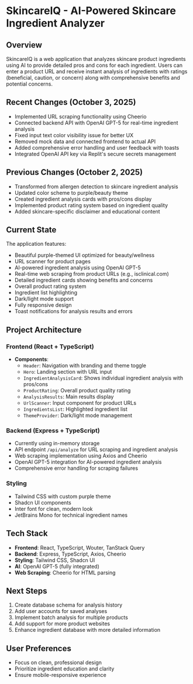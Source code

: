# SkincareIQ - AI-Powered Skincare Ingredient Analyzer

## Overview
SkincareIQ is a web application that analyzes skincare product ingredients using AI to provide detailed pros and cons for each ingredient. Users can enter a product URL and receive instant analysis of ingredients with ratings (beneficial, caution, or concern) along with comprehensive benefits and potential concerns.

## Recent Changes (October 3, 2025)
- Implemented URL scraping functionality using Cheerio
- Connected backend API with OpenAI GPT-5 for real-time ingredient analysis
- Fixed input text color visibility issue for better UX
- Removed mock data and connected frontend to actual API
- Added comprehensive error handling and user feedback with toasts
- Integrated OpenAI API key via Replit's secure secrets management

## Previous Changes (October 2, 2025)
- Transformed from allergen detection to skincare ingredient analysis
- Updated color scheme to purple/beauty theme
- Created ingredient analysis cards with pros/cons display
- Implemented product rating system based on ingredient quality
- Added skincare-specific disclaimer and educational content

## Current State
The application features:
- Beautiful purple-themed UI optimized for beauty/wellness
- URL scanner for product pages
- AI-powered ingredient analysis using OpenAI GPT-5
- Real-time web scraping from product URLs (e.g., isclinical.com)
- Detailed ingredient cards showing benefits and concerns
- Overall product rating system
- Ingredient list highlighting
- Dark/light mode support
- Fully responsive design
- Toast notifications for analysis results and errors

## Project Architecture

### Frontend (React + TypeScript)
- **Components**:
  - `Header`: Navigation with branding and theme toggle
  - `Hero`: Landing section with URL input
  - `IngredientAnalysisCard`: Shows individual ingredient analysis with pros/cons
  - `ProductRating`: Overall product quality rating
  - `AnalysisResults`: Main results display
  - `UrlScanner`: Input component for product URLs
  - `IngredientsList`: Highlighted ingredient list
  - `ThemeProvider`: Dark/light mode management

### Backend (Express + TypeScript)
- Currently using in-memory storage
- API endpoint `/api/analyze` for URL scraping and ingredient analysis
- Web scraping implementation using Axios and Cheerio
- OpenAI GPT-5 integration for AI-powered ingredient analysis
- Comprehensive error handling for scraping failures

### Styling
- Tailwind CSS with custom purple theme
- Shadcn UI components
- Inter font for clean, modern look
- JetBrains Mono for technical ingredient names

## Tech Stack
- **Frontend**: React, TypeScript, Wouter, TanStack Query
- **Backend**: Express, TypeScript, Axios, Cheerio
- **Styling**: Tailwind CSS, Shadcn UI
- **AI**: OpenAI GPT-5 (fully integrated)
- **Web Scraping**: Cheerio for HTML parsing

## Next Steps
1. Create database schema for analysis history
2. Add user accounts for saved analyses
3. Implement batch analysis for multiple products
4. Add support for more product websites
5. Enhance ingredient database with more detailed information

## User Preferences
- Focus on clean, professional design
- Prioritize ingredient education and clarity
- Ensure mobile-responsive experience
